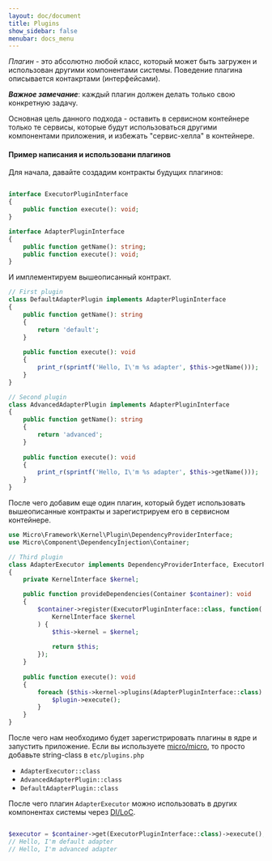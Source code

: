 ```yaml
---
layout: doc/document
title: Plugins
show_sidebar: false
menubar: docs_menu
---
```


*Плагин* - это абсолютно любой класс, который может быть загружен и использован другими компонентами системы.
Поведение плагина описывается контакртами (интерфейсами).

***Важное замечание***: каждый плагин должен делать только свою конкретную задачу.

Основная цель данного подхода - оставить в сервисном контейнере только те сервисы, 
которые будут использоваться другими компонентами приложения, и избежать "сервис-хелла" в контейнере.

#### Пример написания и использовани плагинов

Для начала, давайте создадим контракты будущих плагинов:

```php

interface ExecutorPluginInterface
{
    public function execute(): void;
}

interface AdapterPluginInterface
{
    public function getName(): string;
    public function execute(): void;
}
```

И имплементируем вышеописанный контракт.

```php
// First plugin
class DefaultAdapterPlugin implements AdapterPluginInterface
{
    public function getName(): string
    {
        return 'default';
    }
    
    public function execute(): void
    {
        print_r(sprintf('Hello, I\'m %s adapter', $this->getName()));
    }
}

// Second plugin
class AdvancedAdapterPlugin implements AdapterPluginInterface
{
    public function getName(): string
    {
        return 'advanced';
    }
    
    public function execute(): void
    {
        print_r(sprintf('Hello, I\'m %s adapter', $this->getName()));
    }
}
```

После чего добавим еще один плагин, который будет использовать вышеописанные контракты и зарегистрируем его в сервисном контейнере.

```php
use Micro\Framework\Kernel\Plugin\DependencyProviderInterface;
use Micro\Component\DependencyInjection\Container;

// Third plugin
class AdapterExecutor implements DependencyProviderInterface, ExecutorPluginInterface
{
    private KernelInterface $kernel;

    public function provideDependencies(Container $container): void
    {
        $container->register(ExecutorPluginInterface::class, function(
            KernelInterface $kernel
        ) {
            $this->kernel = $kernel;
            
            return $this;
        });
    }
    
    public function execute(): void
    {
        foreach ($this->kernel->plugins(AdapterPluginInterface::class) as $plugin) {
            $plugin->execute();
        }
    }
}
```

После чего нам необходимо будет зарегистрировать плагины в ядре и запустить приложение.
Если вы используете [micro/micro](/docs/getting-started/installation), то просто добавьте string-class в `etc/plugins.php`
  * `AdapterExecutor::class`
  * `AdvancedAdapterPlugin::class`
  * `DefaultAdapterPlugin::class`

После чего плагин `AdapterExecutor` можно использовать в других компонентах системы через [DI/LoC](/docs/architecture/di).
```php

$executor = $container->get(ExecutorPluginInterface::class)->execute();
// Hello, I'm default adapter
// Hello, I'm advanced adapter
```
